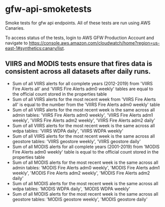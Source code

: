 # gfw-api-smoketests
Smoke tests for gfw api endpoints.
All of these tests are run using AWS Canaries.

To access status of the tests, login to AWS GFW Production Account and navigate to https://console.aws.amazon.com/cloudwatch/home?region=us-east-1#synthetics:canary/list.

## VIIRS and MODIS tests ensure that fires data is consistent across all datasets after daily runs. 

- Sum of all VIIRS alerts for all complete years (2012-2019) from 'VIIRS Fire Alerts all' and 'VIIRS Fire Alerts adm0 weekly' tables are equal to the official count stored in the properties table
- Sum of all VIIRS alerts for the most recent week from 'VIIRS Fire Alerts all' is equal to the number from the 'VIIRS Fire Alerts adm0 weekly' table 
- Sum of all VIIRS alerts for the most recent week is the same across all admin tables: 'VIIRS Fire Alerts adm0 weekly', 'VIIRS Fire Alerts adm1 weekly', 'VIIRS Fire Alerts adm2 weekly', 'VIIRS Fire Alerts adm2 daily'
- Sum of all VIIRS alerts for the most recent week is the same across all wdpa tables: 'VIIRS WDPA daily', 'VIIRS WDPA weekly'
- Sum of all VIIRS alerts for the most recent week is the same across all geostore tables: 'VIIRS geostore weekly', 'VIIRS geostore daily'
- Sum of all MODIS alerts for all complete years (2001-2019) from 'MODIS Fire Alerts adm0 weekly' table is equal to the official count stored in the properties table
- Sum of all MODIS alerts for the most recent week is the same across all admin tables: 'MODIS Fire Alerts adm0 weekly', 'MODIS Fire Alerts adm1 weekly', 'MODIS Fire Alerts adm2 weekly', 'MODIS Fire Alerts adm2 daily'
- Sum of all MODIS alerts for the most recent week is the same across all wdpa tables: 'MODIS WDPA daily', 'MODIS WDPA weekly'
- Sum of all MODIS alerts for the most recent week is the same across all geostore tables: 'MODIS geostore weekly', 'MODIS geostore daily'



